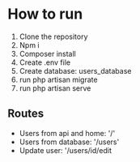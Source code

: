 # How to run

1. Clone the repository
2. Npm i
3. Composer install
4. Create .env file
5. Create database: users_database
6. run php artisan migrate
7. run php artisan serve


## Routes

- Users from api and home: '/'
- Users from database: '/users'
- Update user: '/users/id/edit
